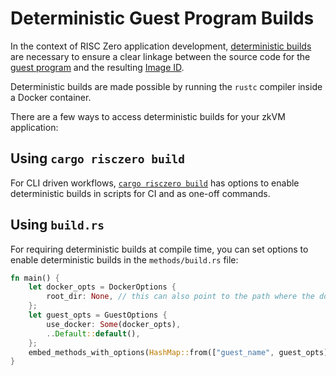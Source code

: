 # Deterministic Guest Program Builds

In the context of RISC Zero application development, [deterministic builds][term-deterministic-builds] are necessary to ensure a clear linkage between the source code for the [guest program][term-guest-program] and the resulting [Image ID][term-image-id].

<!-- TODO: link to issue -->

Deterministic builds are made possible by running the `rustc` compiler inside a Docker container.

There are a few ways to access deterministic builds for your zkVM application:

## Using `cargo risczero build`

For CLI driven workflows, [`cargo risczero build`][cargo-risczero-rust-docs] has options to enable deterministic builds in scripts for CI and as one-off commands.

## Using `build.rs`

For requiring deterministic builds at compile time, you can set options to enable deterministic builds in the `methods/build.rs` file:

```rust
fn main() {
    let docker_opts = DockerOptions {
        root_dir: None, // this can also point to the path where the docker context should be
    };
    let guest_opts = GuestOptions {
        use_docker: Some(docker_opts),
        ..Default::default(),
    };
    embed_methods_with_options(HashMap::from(["guest_name", guest_opts]));
}
```

[cargo-risczero-rust-docs]: https://docs.rs/crate/cargo-risczero/latest
[term-deterministic-builds]: terminology#deterministic-builds
[term-guest-program]: terminology#guest-program
[term-image-id]: terminology#image-id
